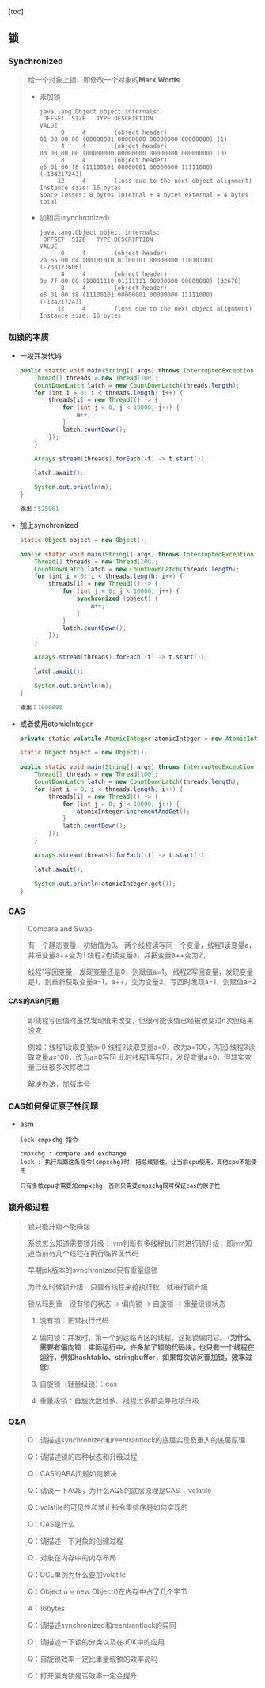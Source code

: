 [toc]

## 锁

### Synchronized

> 给一个对象上锁，即修改一个对象的**Mark Words**
>
> - 未加锁
>
>   ```
>   java.lang.Object object internals:
>    OFFSET  SIZE   TYPE DESCRIPTION                               VALUE
>         0     4        (object header)                           01 00 00 00 (00000001 00000000 00000000 00000000) (1)
>         4     4        (object header)                           00 00 00 00 (00000000 00000000 00000000 00000000) (0)
>         8     4        (object header)                           e5 01 00 f8 (11100101 00000001 00000000 11111000) (-134217243)
>        12     4        (loss due to the next object alignment)
>   Instance size: 16 bytes
>   Space losses: 0 bytes internal + 4 bytes external = 4 bytes total
>   ```
>
> - 加锁后(synchronized)
>
>   ```
>   java.lang.Object object internals:
>    OFFSET  SIZE   TYPE DESCRIPTION                               VALUE
>         0     4        (object header)                           2a 65 00 d4 (00101010 01100101 00000000 11010100) (-738171606)
>         4     4        (object header)                           9e 7f 00 00 (10011110 01111111 00000000 00000000) (32670)
>         8     4        (object header)                           e5 01 00 f8 (11100101 00000001 00000000 11111000) (-134217243)
>        12     4        (loss due to the next object alignment)
>   Instance size: 16 bytes
>   ```

### 加锁的本质

- 一段并发代码

  ```java
  public static void main(String[] args) throws InterruptedException {
      Thread[] threads = new Thread[100];
      CountDownLatch latch = new CountDownLatch(threads.length);
      for (int i = 0; i < threads.length; i++) {
          threads[i] = new Thread(() -> {
              for (int j = 0; j < 10000; j++) {
                  m++;
              }
              latch.countDown();
          });
      }
  
      Arrays.stream(threads).forEach((t) -> t.start());
  
      latch.await();
  
      System.out.println(m);
  }
  
  输出：525961
  ```

- 加上synchronized

  ```java
  static Object object = new Object();
  
  public static void main(String[] args) throws InterruptedException {
      Thread[] threads = new Thread[100];
      CountDownLatch latch = new CountDownLatch(threads.length);
      for (int i = 0; i < threads.length; i++) {
          threads[i] = new Thread(() -> {
              for (int j = 0; j < 10000; j++) {
                  synchronized (object) {
                      m++;
                  }
              }
              latch.countDown();
          });
      }
  
      Arrays.stream(threads).forEach((t) -> t.start());
  
      latch.await();
  
      System.out.println(m);
  }
  
  输出：1000000
  ```

- 或者使用atomicInteger

  ```java
  private static volatile AtomicInteger atomicInteger = new AtomicInteger(0);
  
  static Object object = new Object();
  
  public static void main(String[] args) throws InterruptedException {
      Thread[] threads = new Thread[100];
      CountDownLatch latch = new CountDownLatch(threads.length);
      for (int i = 0; i < threads.length; i++) {
          threads[i] = new Thread(() -> {
              for (int j = 0; j < 10000; j++) {
                  atomicInteger.incrementAndGet();
              }
              latch.countDown();
          });
      }
  
      Arrays.stream(threads).forEach((t) -> t.start());
  
      latch.await();
  
      System.out.println(atomicInteger.get());
  }
  ```

### CAS

> Compare and Swap
>
> 有一个静态变量，初始值为0。
> 两个线程读写同一个变量，线程1读变量a，并把变量a++变为1
> 线程2也读变量a，并把变量a++变为2，
>
> 线程1写回变量，发现变量还是0，则赋值a=1。
> 线程2写回变量，发现变量是1，则重新获取变量a=1，a++，变为变量2，写回时发现a=1，则赋值a=2

#### CAS的ABA问题

> 即线程写回值时虽然发现值未改变，但很可能该值已经被改变过n次但结果没变
>
> 例如：线程1读取变量a=0
> 线程2读取变量a=0，改为a=100，写回
> 线程3读取变量a=100，改为a=0写回
> 此时线程1再写回，发现变量a=0，但其实变量已经被多次修改过
>
> 解决办法，加版本号

### CAS如何保证原子性问题

- asm

  ```
  lock cmpxchg 指令
  
  cmpxchg : compare and exchange
  lock : 执行后面这条指令(cmpxchg)时，把总线锁住，让当前cpu使用，其他cpu不能使用
  
  只有多核cpu才需要加cmpxchg，否则只需要cmpxchg既可保证cas的原子性

### 锁升级过程

> 锁只能升级不能降级
>
> 系统怎么知道需要锁升级：jvm判断有多线程执行时进行锁升级，即jvm知道当前有几个线程在执行临界区代码
>
> 早期jdk版本的synchronized只有重量级锁
>
> 为什么时候锁升级：只要有线程来抢执行权，就进行锁升级
>
> 锁从轻到重：没有锁的状态 -> 偏向锁 -> 自旋锁 -> 重量级锁状态
>
> 1. 没有锁：正常执行代码
>
> 2. 偏向锁：并发时，第一个到达临界区的线程，这把锁偏向它。（**为什么需要有偏向锁：实际运行中，许多加了锁的代码块，也只有一个线程在运行，例如hashtable、stringbuffer，如果每次访问都加锁，效率过低**）
>
> 3. 自旋锁（轻量级锁）：cas
> 4. 重量级锁：自旋次数过多、线程过多都会导致锁升级

### Q&A

> Q：请描述synchronized和reentrantlock的底层实现及重入的底层原理
>
> Q：请描述锁的四种状态和升级过程
>
> Q：CAS的ABA问题如何解决
>
> Q：请谈一下AQS，为什么AQS的底层原理是CAS + volatile
>
> Q：volatile的可见性和禁止指令重排序是如何实现的
>
> Q：CAS是什么
>
> Q：请描述一下对象的创建过程
>
> Q：对象在内存中的内存布局
>
> Q：DCL单例为什么要加volatile
>
> Q：Object o = new Object()在内存中占了几个字节
>
> A：16bytes
>
> Q：请描述synchronized和reentrantlock的异同
>
> Q：请描述一下锁的分类以及在JDK中的应用
>
> Q：自旋锁效率一定比重量级锁的效率高吗
>
> Q：打开偏向锁是否效率一定会提升
